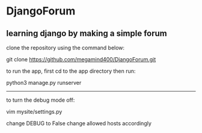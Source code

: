 # DjangoForum
learning django by making a simple forum
---

clone the repository using the command below:

git clone https://github.com/megamind400/DjangoForum.git

to run the app, first cd to the app directory then run:

python3 manage.py runserver

---
to turn the debug mode off:

 vim mysite/settings.py
 
 change DEBUG to False
 change allowed hosts accordingly
